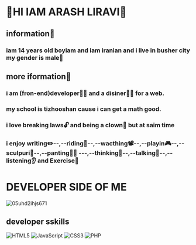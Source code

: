 # 👋HI IAM ARASH LIRAVI👋
## information🔎
### iam 14 years old boyiam and iam iranian and i live in busher city my gender is male👦
## more iformation🔎
### i am (fron-end)developer👨‍💻 and a disiner👨‍🎨 for a web.
### my school is tizhooshan cause i can get a math good.
### i love breaking laws🔓 and being a clown🤡 but at saim time 
### i enjoy writing✏️--,--riding📕--,--wacthing📽️--,--playin🎮--,--sculpuri🗿--,--panting👨‍🎨     ---,--thinking🧠--,--talking💬--,--listening👂   and   Exercise💪
# DEVELOPER SIDE OF ME

![05uhd2ihjs671](https://github.com/MiladVaghef/MiladVaghef/assets/143057362/5efcd45d-99c4-4107-9453-aa8230be7f39)

## developer sskills


<img src="https://camo.githubusercontent.com/5e7e215d9ff3a7c2e96d09232c11b2205565c841d1129dd2185ebd967284121f/68747470733a2f2f696d672e736869656c64732e696f2f62616467652f68746d6c352d2532334533344632362e7376673f7374796c653d666f722d7468652d6261646765266c6f676f3d68746d6c35266c6f676f436f6c6f723d7768697465" alt="HTML5" data-canonical-src="https://img.shields.io/badge/html5-%23E34F26.svg?style=for-the-badge&amp;logo=html5&amp;logoColor=white" style="max-width: 100%;">  <img src="https://camo.githubusercontent.com/53ec2e58e03ba275d9b3a386abd96a243cf744a1a7121bdf8262fc8ae6ebc335/68747470733a2f2f696d672e736869656c64732e696f2f62616467652f6a6176617363726970742d2532333332333333302e7376673f7374796c653d666f722d7468652d6261646765266c6f676f3d6a617661736372697074266c6f676f436f6c6f723d253233463744463145" alt="JavaScript" data-canonical-src="https://img.shields.io/badge/javascript-%23323330.svg?style=for-the-badge&amp;logo=javascript&amp;logoColor=%23F7DF1E" style="max-width: 100%;"> <img src="https://camo.githubusercontent.com/6531a4161596e3d9fdab3d0499a7b7ce5c5c8b568be219f3e9707af042e575d2/68747470733a2f2f696d672e736869656c64732e696f2f62616467652f637373332d2532333135373242362e7376673f7374796c653d666f722d7468652d6261646765266c6f676f3d63737333266c6f676f436f6c6f723d7768697465" alt="CSS3" data-canonical-src="https://img.shields.io/badge/css3-%231572B6.svg?style=for-the-badge&amp;logo=css3&amp;logoColor=white" style="max-width: 100%;">  <img src="https://camo.githubusercontent.com/7214756307a30b95ce076bed73fe2be1414791379b42b5ab183bad795f1fea85/68747470733a2f2f696d672e736869656c64732e696f2f62616467652f7068702d2532333737374242342e7376673f7374796c653d666f722d7468652d6261646765266c6f676f3d706870266c6f676f436f6c6f723d7768697465" alt="PHP" data-canonical-src="https://img.shields.io/badge/php-%23777BB4.svg?style=for-the-badge&amp;logo=php&amp;logoColor=white" style="max-width: 100%;">

 


